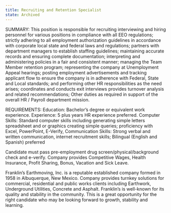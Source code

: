 ```yaml
---
title: Recruiting and Retention Specialist
state: Archived
---
```

SUMMARY: This position is responsible for recruiting interviewing and hiring personnel for various positions in compliance with all EEO regulations; strictly adhering to all employment authorization guidelines in accordance with corporate local state and federal laws and regulations; partners with department managers to establish staffing guidelines; maintaining accurate records and ensuring complete documentation; interpreting and administering policies in a fair and consistent manner; managing the Team Member retention program; representing the company at Unemployment Appeal hearings; posting employment advertisements and tracking applicant flow to ensure the company is in adherence with Federal, State and Local standards; and performing other HR responsibilities as the need arises; coordinates and conducts exit interviews provides turnover analysis and related recommendations; Other duties as required in support of the overall HR / Payroll department mission.

REQUIREMENTS: Education: Bachelor’s degree or equivalent work experience. Experience: 5 plus years HR experience preferred. Computer Skills: Standard computer skills including generating simple letters spreadsheet and or graphics creating simple queries; proficiency with Excel, PowerPoint, E-Verify, Communication Skills: Strong verbal and written communication, internet recruitment skills; Bilingual (English and Spanish) preferred

Candidate must pass pre-employment drug screen/physical/background check and e-verify. Company provides Competitive Wages, Health Insurance, Profit Sharing, Bonus, Vacation and Sick Leave.

Franklin’s Earthmoving, Inc. is a reputable established company formed in 1958 in Albuquerque, New Mexico. Company provides turnkey solutions for commercial, residential and public works clients including Earthwork, Underground Utilities, Concrete and Asphalt. Franklin’s is well-known for its quality and stability in the community. This is a great opportunity for the right candidate who may be looking forward to growth, stability and learning.